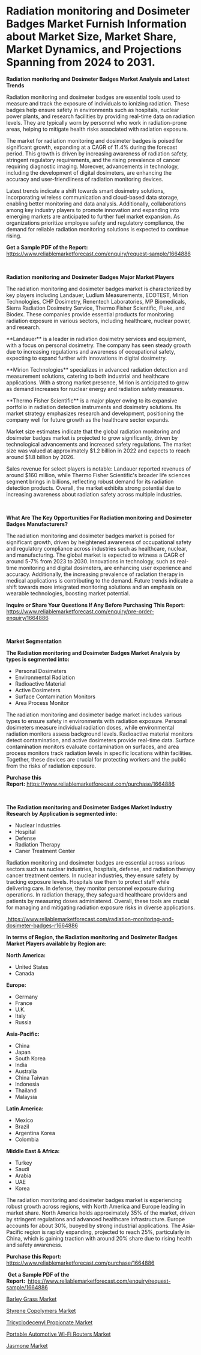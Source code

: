 <p><h1>Radiation monitoring and Dosimeter Badges Market Furnish Information about Market Size, Market Share, Market Dynamics, and Projections Spanning from 2024 to 2031.</h1></p><p><strong>Radiation monitoring and Dosimeter Badges Market Analysis and Latest Trends</strong></p>
<p><p>Radiation monitoring and dosimeter badges are essential tools used to measure and track the exposure of individuals to ionizing radiation. These badges help ensure safety in environments such as hospitals, nuclear power plants, and research facilities by providing real-time data on radiation levels. They are typically worn by personnel who work in radiation-prone areas, helping to mitigate health risks associated with radiation exposure.</p><p>The market for radiation monitoring and dosimeter badges is poised for significant growth, expanding at a CAGR of 11.4% during the forecast period. This growth is driven by increasing awareness of radiation safety, stringent regulatory requirements, and the rising prevalence of cancer requiring diagnostic imaging. Moreover, advancements in technology, including the development of digital dosimeters, are enhancing the accuracy and user-friendliness of radiation monitoring devices.</p><p>Latest trends indicate a shift towards smart dosimetry solutions, incorporating wireless communication and cloud-based data storage, enabling better monitoring and data analysis. Additionally, collaborations among key industry players to promote innovation and expanding into emerging markets are anticipated to further fuel market expansion. As organizations prioritize employee safety and regulatory compliance, the demand for reliable radiation monitoring solutions is expected to continue rising.</p></p>
<p><strong>Get a Sample PDF of the Report:&nbsp;</strong> <a href="https://www.reliablemarketforecast.com/enquiry/request-sample/1664886?utm_campaign=1875&utm_medium=2&utm_source=Github&utm_content=ia&utm_term=27122024&utm_id=radiation-monitoring-and-dosimeter-badges">https://www.reliablemarketforecast.com/enquiry/request-sample/1664886</a></p>
<p>&nbsp;</p>
<p><strong>Radiation monitoring and Dosimeter Badges Major Market Players</strong></p>
<p><p>The radiation monitoring and dosimeter badges market is characterized by key players including Landauer, Ludlum Measurements, ECOTEST, Mirion Technologies, CHP Dosimetry, Renentech Laboratories, MP Biomedicals, Sierra Radiation Dosimetry Service, Thermo Fisher Scientific, Fluke, and Biodex. These companies provide essential products for monitoring radiation exposure in various sectors, including healthcare, nuclear power, and research.</p><p>**Landauer** is a leader in radiation dosimetry services and equipment, with a focus on personal dosimetry. The company has seen steady growth due to increasing regulations and awareness of occupational safety, expecting to expand further with innovations in digital dosimetry.</p><p>**Mirion Technologies** specializes in advanced radiation detection and measurement solutions, catering to both industrial and healthcare applications. With a strong market presence, Mirion is anticipated to grow as demand increases for nuclear energy and radiation safety measures.</p><p>**Thermo Fisher Scientific** is a major player owing to its expansive portfolio in radiation detection instruments and dosimetry solutions. Its market strategy emphasizes research and development, positioning the company well for future growth as the healthcare sector expands.</p><p>Market size estimates indicate that the global radiation monitoring and dosimeter badges market is projected to grow significantly, driven by technological advancements and increased safety regulations. The market size was valued at approximately $1.2 billion in 2022 and expects to reach around $1.8 billion by 2026.</p><p>Sales revenue for select players is notable: Landauer reported revenues of around $160 million, while Thermo Fisher Scientific's broader life sciences segment brings in billions, reflecting robust demand for its radiation detection products. Overall, the market exhibits strong potential due to increasing awareness about radiation safety across multiple industries.</p></p>
<p>&nbsp;</p>
<p><strong>What Are The Key Opportunities For Radiation monitoring and Dosimeter Badges Manufacturers?</strong></p>
<p><p>The radiation monitoring and dosimeter badges market is poised for significant growth, driven by heightened awareness of occupational safety and regulatory compliance across industries such as healthcare, nuclear, and manufacturing. The global market is expected to witness a CAGR of around 5-7% from 2023 to 2030. Innovations in technology, such as real-time monitoring and digital dosimeters, are enhancing user experience and accuracy. Additionally, the increasing prevalence of radiation therapy in medical applications is contributing to the demand. Future trends indicate a shift towards more integrated monitoring solutions and an emphasis on wearable technologies, boosting market potential.</p></p>
<p><strong>Inquire or Share Your Questions If Any Before Purchasing This Report:</strong> <a href="https://www.reliablemarketforecast.com/enquiry/pre-order-enquiry/1664886?utm_campaign=1875&utm_medium=2&utm_source=Github&utm_content=ia&utm_term=27122024&utm_id=radiation-monitoring-and-dosimeter-badges">https://www.reliablemarketforecast.com/enquiry/pre-order-enquiry/1664886</a></p>
<p>&nbsp;</p>
<p><strong>Market Segmentation</strong></p>
<p><strong>The Radiation monitoring and Dosimeter Badges Market Analysis by types is segmented into:</strong></p>
<p><ul><li>Personal Dosimeters</li><li>Environmental Radiation</li><li>Radioactive Material</li><li>Active Dosimeters</li><li>Surface Contamination Monitors</li><li>Area Process Monitor</li></ul></p>
<p><p>The radiation monitoring and dosimeter badge market includes various types to ensure safety in environments with radiation exposure. Personal dosimeters measure individual radiation doses, while environmental radiation monitors assess background levels. Radioactive material monitors detect contamination, and active dosimeters provide real-time data. Surface contamination monitors evaluate contamination on surfaces, and area process monitors track radiation levels in specific locations within facilities. Together, these devices are crucial for protecting workers and the public from the risks of radiation exposure.</p></p>
<p><strong>Purchase this Report:&nbsp;</strong><a href="https://www.reliablemarketforecast.com/purchase/1664886?utm_campaign=1875&utm_medium=2&utm_source=Github&utm_content=ia&utm_term=27122024&utm_id=radiation-monitoring-and-dosimeter-badges">https://www.reliablemarketforecast.com/purchase/1664886</a></p>
<p>&nbsp;</p>
<p><strong>The Radiation monitoring and Dosimeter Badges Market Industry Research by Application is segmented into:</strong></p>
<p><ul><li>Nuclear Industries</li><li>Hospital</li><li>Defense</li><li>Radiation Therapy</li><li>Caner Treatment Center</li></ul></p>
<p><p>Radiation monitoring and dosimeter badges are essential across various sectors such as nuclear industries, hospitals, defense, and radiation therapy cancer treatment centers. In nuclear industries, they ensure safety by tracking exposure levels. Hospitals use them to protect staff while delivering care. In defense, they monitor personnel exposure during operations. In radiation therapy, they safeguard healthcare providers and patients by measuring doses administered. Overall, these tools are crucial for managing and mitigating radiation exposure risks in diverse applications.</p></p>
<p><a href="https://www.reliablemarketforecast.com/radiation-monitoring-and-dosimeter-badges-r1664886?utm_campaign=1875&utm_medium=2&utm_source=Github&utm_content=ia&utm_term=27122024&utm_id=radiation-monitoring-and-dosimeter-badges">&nbsp;https://www.reliablemarketforecast.com/radiation-monitoring-and-dosimeter-badges-r1664886</a></p>
<p><strong>In terms of Region, the Radiation monitoring and Dosimeter Badges Market Players available by Region are:</strong></p>
<p>
    <p> <strong> North America: </strong>
        <ul>
            <li>United States</li>
            <li>Canada</li>
        </ul>
        </p> 
    <p> <strong> Europe: </strong>
        <ul>
            <li>Germany</li>
            <li>France</li>
            <li>U.K.</li>
            <li>Italy</li>
            <li>Russia</li>
        </ul>
        </p> 
    <p> <strong> Asia-Pacific: </strong>
        <ul>
            <li>China</li>
            <li>Japan</li>
            <li>South Korea</li>
            <li>India</li>
            <li>Australia</li>
            <li>China Taiwan</li>
            <li>Indonesia</li>
            <li>Thailand</li>
            <li>Malaysia</li>
        </ul>
        </p> 
    <p> <strong> Latin America: </strong>
        <ul>
            <li>Mexico</li>
            <li>Brazil</li>
            <li>Argentina Korea</li>
            <li>Colombia</li>
        </ul>
        </p> 
    <p> <strong> Middle East & Africa: </strong>
        <ul>
            <li>Turkey</li>
            <li>Saudi</li>
            <li>Arabia</li>
            <li>UAE</li>
            <li>Korea</li>
        </ul>
    </p>
    </p>
<p><p>The radiation monitoring and dosimeter badges market is experiencing robust growth across regions, with North America and Europe leading in market share. North America holds approximately 35% of the market, driven by stringent regulations and advanced healthcare infrastructure. Europe accounts for about 30%, buoyed by strong industrial applications. The Asia-Pacific region is rapidly expanding, projected to reach 25%, particularly in China, which is gaining traction with around 20% share due to rising health and safety awareness.</p></p>
<p><strong>Purchase this Report: </strong><a href="https://www.reliablemarketforecast.com/purchase/1664886?utm_campaign=1875&utm_medium=2&utm_source=Github&utm_content=ia&utm_term=27122024&utm_id=radiation-monitoring-and-dosimeter-badges">https://www.reliablemarketforecast.com/purchase/1664886</a></p>
<p>&nbsp;<strong>Get a Sample PDF of the Report:&nbsp;&nbsp;</strong><a href="https://www.reliablemarketforecast.com/enquiry/request-sample/1664886?utm_campaign=1875&utm_medium=2&utm_source=Github&utm_content=ia&utm_term=27122024&utm_id=radiation-monitoring-and-dosimeter-badges">https://www.reliablemarketforecast.com/enquiry/request-sample/1664886</a></p>
<p><strong></strong></p>
<p><p><a href="https://www.linkedin.com/pulse/why-barley-grass-market-rise-exploring-78-cagr-key-drivers-2024-2031-abiac?utm_campaign=1875&utm_medium=2&utm_source=Github&utm_content=ia&utm_term=27122024&utm_id=radiation-monitoring-and-dosimeter-badges">Barley Grass Market</a></p><p><a href="https://www.linkedin.com/pulse/styrene-copolymers-market-revenue-forecast-based-industry-growth-blgwc?utm_campaign=1875&utm_medium=2&utm_source=Github&utm_content=ia&utm_term=27122024&utm_id=radiation-monitoring-and-dosimeter-badges">Styrene Copolymers Market</a></p><p><a href="https://www.linkedin.com/pulse/c-glance-reports-anmec?utm_campaign=1875&utm_medium=2&utm_source=Github&utm_content=ia&utm_term=27122024&utm_id=radiation-monitoring-and-dosimeter-badges">Tricyclodecenyl Propionate Market</a></p><p><a href="https://github.com/Chiragrp22/Market-Research-Report-List-6/blob/main/portable-automotive-wi-fi-routers-market.md?utm_campaign=1875&utm_medium=2&utm_source=Github&utm_content=ia&utm_term=27122024&utm_id=radiation-monitoring-and-dosimeter-badges">Portable Automotive Wi-Fi Routers Market</a></p><p><a href="https://www.linkedin.com/pulse/jasmone-market-analysis-indicates-favorable-growth-projected-cagr-vjocc?utm_campaign=1875&utm_medium=2&utm_source=Github&utm_content=ia&utm_term=27122024&utm_id=radiation-monitoring-and-dosimeter-badges">Jasmone Market</a></p></p>